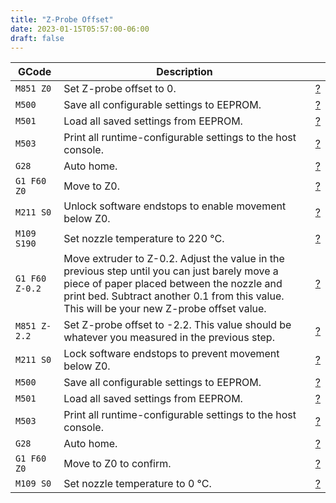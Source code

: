 ```yaml
---
title: "Z-Probe Offset"
date: 2023-01-15T05:57:00-06:00
draft: false
---
```


| GCode | Description |      |
| ----- | ----------- | ---- |
| `M851 Z0` | Set Z-probe offset to 0. | [?](https://marlinfw.org/docs/gcode/M851.html) |
| `M500` | Save all configurable settings to EEPROM. | [?](https://marlinfw.org/docs/gcode/M500.html) |
| `M501` | Load all saved settings from EEPROM. | [?](https://marlinfw.org/docs/gcode/M501.html) |
| `M503` | Print all runtime-configurable settings to the host console. | [?](https://marlinfw.org/docs/gcode/M503.html) |
| `G28` | Auto home. | [?](https://marlinfw.org/docs/gcode/G028.html) |
| `G1 F60 Z0` | Move to Z0. | [?](https://marlinfw.org/docs/gcode/G000-G001.html) |
| `M211 S0` | Unlock software endstops to enable movement below Z0. | [?](https://marlinfw.org/docs/gcode/M211.html) |
| `M109 S190` | Set nozzle temperature to 220 °C. | [?](https://marlinfw.org/docs/gcode/M109.html) |
| `G1 F60 Z-0.2` | Move extruder to Z-0.2. Adjust the value in the previous step until you can just barely move a piece of paper placed between the nozzle and print bed. Subtract another 0.1 from this value. This will be your new Z-probe offset value. | [?](https://marlinfw.org/docs/gcode/G000-G001.html) |
| `M851 Z-2.2` | Set Z-probe offset to -2.2. This value should be whatever you measured in the previous step. | [?](https://marlinfw.org/docs/gcode/M851.html) |
| `M211 S0` | Lock software endstops to prevent movement below Z0. | [?](https://marlinfw.org/docs/gcode/M211.html) |
| `M500` | Save all configurable settings to EEPROM. | [?](https://marlinfw.org/docs/gcode/M500.html) |
| `M501` | Load all saved settings from EEPROM. | [?](https://marlinfw.org/docs/gcode/M501.html) |
| `M503` | Print all runtime-configurable settings to the host console. | [?](https://marlinfw.org/docs/gcode/M503.html) |
| `G28` | Auto home. | [?](https://marlinfw.org/docs/gcode/G028.html) |
| `G1 F60 Z0` | Move to Z0 to confirm. | [?](https://marlinfw.org/docs/gcode/G000-G001.html) |
| `M109 S0` | Set nozzle temperature to 0 °C. | [?](https://marlinfw.org/docs/gcode/M109.html) |

<!--
---


No, it is not necessary to call G29 before every print to "auto level the bed" 1) provided that:

the bed surface has not changed (e.g. large load or force has been exerted on the build platform, leveling screws are accidentally adjusted, a substantial different bed temperature is used causing different thermal stresses, etc.),
the carriage of the hotend is stable (some printers, e.g. the cantilever type, or single side Z lead screw driven printers are more prone to an unstable or level axis), and
the scanned surface geometry is saved in the controller board memory.
There are several solutions to solve this. You could manually run the G29 command once in a while storing the scanned surface with an M500 command to save the mesh to the EEPROM (memory) of the controller board (this can be done from the printer controller display for Marlin operated printers, an interface like a terminal or a print server application, or from pre-stored .g/G-code files on an SD card). If you use the SD-card, note that it is possible to auto-launch G-code files from the root of the SD-card upon inserting.

Do note to remove the G29 command in the start code of the slicer. The G29 command needs to be replaced with M420 S1 for Marlin firmware operated printers. This command will load the saved mesh at the start of the print from memory. This is especially useful when using a large amount of probing points (e.g. a large bed mesh using a 10 x 10 mesh of 100 probing points, to ensure the mesh is up-to-date, once in a while initiate the scanning sequence to store an updated mesh).

1) Please note that auto-bed leveling might be confusingly indicating that some magic leveling of the build platform/surface itself is taking place (this is also possible in Marlin when there are multiple Z steppers and lead screws used), but, that is not actually what is meant with this phrasing. The process of the auto-bed leveling actually scans the surface of the build surface and compensates the height of the print head/nozzle during a predefined printing height (usually 10 mm, set in the firmware or through G-code: M420 Z10 ; Gradually reduce compensation until Z=10), during this printing process the nozzle gradually be less and less compensated until there is no compensation and the print nozzle will print parallel to the guide axis (e.g. the X-axis in i3 style printers and X-Y axes in CoreXY kinematics printers.
-->